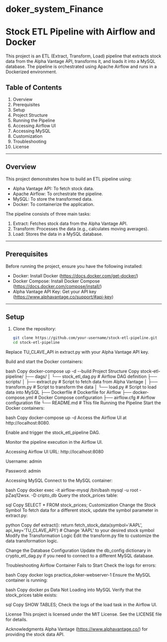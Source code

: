 # doker_system_Finance
# Stock ETL Pipeline with Airflow and Docker

This project is an ETL (Extract, Transform, Load) pipeline that extracts stock data from the Alpha Vantage API, transforms it, and loads it into a MySQL database. The pipeline is orchestrated using Apache Airflow and runs in a Dockerized environment.

## Table of Contents

1. Overview
2. Prerequisites
3. Setup
4. Project Structure
5. Running the Pipeline
6. Accessing Airflow UI
7. Accessing MySQL
8. Customization
9. Troubleshooting
10. License

---

## Overview

This project demonstrates how to build an ETL pipeline using:
- Alpha Vantage API: To fetch stock data.
- Apache Airflow: To orchestrate the pipeline.
- MySQL: To store the transformed data.
- Docker: To containerize the application.

The pipeline consists of three main tasks:
1. Extract: Fetches stock data from the Alpha Vantage API.
2. Transform: Processes the data (e.g., calculates moving averages).
3. Load: Stores the data in a MySQL database.

---

## Prerequisites

Before running the project, ensure you have the following installed:
- Docker: Install Docker (https://docs.docker.com/get-docker/)
- Docker Compose: Install Docker Compose (https://docs.docker.com/compose/install/)
- Alpha Vantage API Key: Get your API key (https://www.alphavantage.co/support/#api-key)

---

## Setup

1. Clone the repository:

   ```bash
   git clone https://github.com/your-username/stock-etl-pipeline.git
   cd stock-etl-pipeline
Replace TU_CLAVE_API in extract.py with your Alpha Vantage API key.

Build and start the Docker containers:

bash
Copy
docker-compose up -d --build
Project Structure
Copy
stock-etl-pipeline/
├── dags/
│   └── stock_etl_dag.py          # Airflow DAG definition
├── scripts/
│   ├── extract.py                # Script to fetch data from Alpha Vantage
│   ├── transform.py              # Script to transform the data
│   └── load.py                   # Script to load data into MySQL
├── Dockerfile                    # Dockerfile for Airflow
├── docker-compose.yml            # Docker Compose configuration
├── airflow.cfg                   # Airflow configuration file
└── README.md                     # This file
Running the Pipeline
Start the Docker containers:

bash
Copy
docker-compose up -d
Access the Airflow UI at http://localhost:8080.

Enable and trigger the stock_etl_pipeline DAG.

Monitor the pipeline execution in the Airflow UI.

Accessing Airflow UI
URL: http://localhost:8080

Username: admin

Password: admin

Accessing MySQL
Connect to the MySQL container:

bash
Copy
docker exec -it airflow-mysql /bin/bash
mysql -u root -pZaq12wsx. -D cripto_db
Query the stock_prices table:

sql
Copy
SELECT * FROM stock_prices;
Customization
Change the Stock Symbol
To fetch data for a different stock, update the symbol parameter in extract.py:

python
Copy
def extract():
    return fetch_stock_data(symbol='AAPL', api_key='TU_CLAVE_API')  # Change 'AAPL' to your desired stock symbol
Modify the Transformation Logic
Edit the transform.py file to customize the data transformation logic.

Change the Database Configuration
Update the db_config dictionary in crypto_etl_dag.py if you need to connect to a different MySQL database.

Troubleshooting
Airflow Container Fails to Start
Check the logs for errors:

bash
Copy
docker logs practica_doker-webserver-1
Ensure the MySQL container is running:

bash
Copy
docker ps
Data Not Loading into MySQL
Verify that the stock_prices table exists:

sql
Copy
SHOW TABLES;
Check the logs of the load task in the Airflow UI.

License
This project is licensed under the MIT License. See the LICENSE file for details.

Acknowledgments
Alpha Vantage (https://www.alphavantage.co/) for providing the stock data API.


